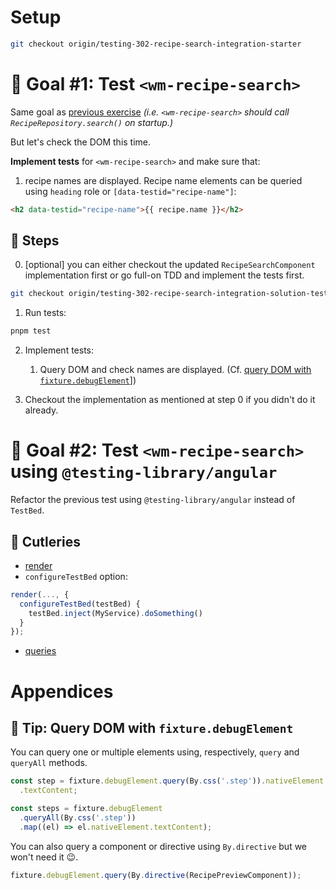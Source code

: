 # Setup

```sh
git checkout origin/testing-302-recipe-search-integration-starter
```

# 🎯 Goal #1: Test `<wm-recipe-search>`

Same goal as [previous exercise](301-recipe-search-isolated.md) _(i.e. `<wm-recipe-search>` should call `RecipeRepository.search()` on startup.)_

But let's check the DOM this time.

**Implement tests** for `<wm-recipe-search>` and make sure that:

1. recipe names are displayed. Recipe name elements can be queried using `heading` role or `[data-testid="recipe-name"]`:

```html
<h2 data-testid="recipe-name">{{ recipe.name }}</h2>
```

## 📝 Steps

0. [optional] you can either checkout the updated `RecipeSearchComponent` implementation first or go full-on TDD and implement the tests first.
```sh
git checkout origin/testing-302-recipe-search-integration-solution-test-bed apps/whiskmate/src/app/recipe/recipe-search.component.ts
```

1. Run tests:

```sh
pnpm test
```

2. Implement tests:

   1. Query DOM and check names are displayed. (Cf. [query DOM with `fixture.debugElement`](#-tip-query-dom-with-fixturedebugelement)])

3. Checkout the implementation as mentioned at step 0 if you didn't do it already.

# 🎯 Goal #2: Test `<wm-recipe-search>` using `@testing-library/angular`

Refactor the previous test using `@testing-library/angular` instead of `TestBed`.

## 🍴 Cutleries
- [render](https://testing-library.com/docs/angular-testing-library/api#render)
- `configureTestBed` option:
```ts
render(..., {
  configureTestBed(testBed) {
    testBed.inject(MyService).doSomething()
  }
});
```
- [queries](https://testing-library.com/docs/queries/about/)


# Appendices

## 🎁 Tip: Query DOM with `fixture.debugElement`

You can query one or multiple elements using, respectively, `query` and `queryAll` methods.

```ts
const step = fixture.debugElement.query(By.css('.step')).nativeElement
  .textContent;

const steps = fixture.debugElement
  .queryAll(By.css('.step'))
  .map((el) => el.nativeElement.textContent);
```

You can also query a component or directive using `By.directive` but we won't need it 😉.

```ts
fixture.debugElement.query(By.directive(RecipePreviewComponent));
```
